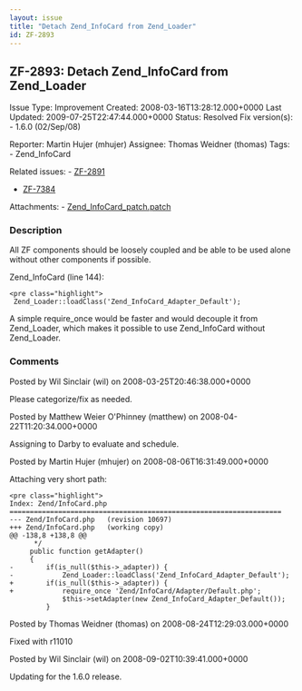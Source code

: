 ```yaml
---
layout: issue
title: "Detach Zend_InfoCard from Zend_Loader"
id: ZF-2893
---
```


ZF-2893: Detach Zend\_InfoCard from Zend\_Loader
------------------------------------------------

 Issue Type: Improvement Created: 2008-03-16T13:28:12.000+0000 Last Updated: 2009-07-25T22:47:44.000+0000 Status: Resolved Fix version(s): - 1.6.0 (02/Sep/08)
 
 Reporter:  Martin Hujer (mhujer)  Assignee:  Thomas Weidner (thomas)  Tags: - Zend\_InfoCard
 
 Related issues: - [ZF-2891](/issues/browse/ZF-2891)
- [ZF-7384](/issues/browse/ZF-7384)
 
 Attachments: - [Zend\_InfoCard\_patch.patch](/issues/secure/attachment/11460/Zend_InfoCard_patch.patch)
 
### Description

All ZF components should be loosely coupled and be able to be used alone without other components if possible.

Zend\_InfoCard (line 144):

 
    <pre class="highlight">
     Zend_Loader::loadClass('Zend_InfoCard_Adapter_Default');


A simple require\_once would be faster and would decouple it from Zend\_Loader, which makes it possible to use Zend\_InfoCard without Zend\_Loader.

 

 

### Comments

Posted by Wil Sinclair (wil) on 2008-03-25T20:46:38.000+0000

Please categorize/fix as needed.

 

 

Posted by Matthew Weier O'Phinney (matthew) on 2008-04-22T11:20:34.000+0000

Assigning to Darby to evaluate and schedule.

 

 

Posted by Martin Hujer (mhujer) on 2008-08-06T16:31:49.000+0000

Attaching very short path:

 
    <pre class="highlight">
    Index: Zend/InfoCard.php
    ===================================================================
    --- Zend/InfoCard.php   (revision 10697)
    +++ Zend/InfoCard.php   (working copy)
    @@ -138,8 +138,8 @@
          */
         public function getAdapter()
         {
    -        if(is_null($this->_adapter)) {
    -            Zend_Loader::loadClass('Zend_InfoCard_Adapter_Default');
    +        if(is_null($this->_adapter)) {
    +            require_once 'Zend/InfoCard/Adapter/Default.php';
                 $this->setAdapter(new Zend_InfoCard_Adapter_Default());
             }


 

 

Posted by Thomas Weidner (thomas) on 2008-08-24T12:29:03.000+0000

Fixed with r11010

 

 

Posted by Wil Sinclair (wil) on 2008-09-02T10:39:41.000+0000

Updating for the 1.6.0 release.

 

 